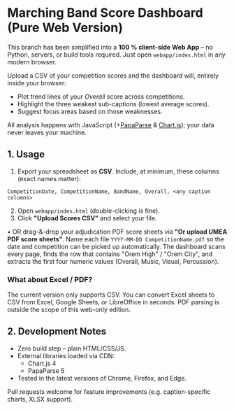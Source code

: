 # Marching Band Score Dashboard (Pure Web Version)

This branch has been simplified into a **100 % client-side Web App** – no Python, servers, or build tools required. Just open `webapp/index.html` in any modern browser.

Upload a CSV of your competition scores and the dashboard will, entirely inside your browser:

* Plot trend lines of your *Overall* score across competitions.
* Highlight the three weakest sub-captions (lowest average scores).
* Suggest focus areas based on those weaknesses.

All analysis happens with JavaScript (+[PapaParse](https://github.com/mholt/PapaParse) & [Chart.js](https://www.chartjs.org/)); your data never leaves your machine.

## 1. Usage

1. Export your spreadsheet as **CSV**. Include, at minimum, these columns (exact names matter):

```
CompetitionDate, CompetitionName, BandName, Overall, <any caption columns>
```

2. Open `webapp/index.html` (double-clicking is fine).
3. Click **"Upload Scores CSV"** and select your file.

• OR drag-&-drop your adjudication PDF score sheets via **"Or upload UMEA PDF score sheets"**. Name each file `YYYY-MM-DD CompetitionName.pdf` so the date and competition can be picked up automatically. The dashboard scans every page, finds the row that contains "Orem High" / "Orem City", and extracts the first four numeric values (Overall, Music, Visual, Percussion).

### What about Excel / PDF?

The current version only supports CSV. You can convert Excel sheets to CSV from Excel, Google Sheets, or LibreOffice in seconds. PDF parsing is outside the scope of this web-only edition.

## 2. Development Notes

* Zero build step – plain HTML/CSS/JS.
* External libraries loaded via CDN:
  * Chart.js 4
  * PapaParse 5
* Tested in the latest versions of Chrome, Firefox, and Edge.

Pull requests welcome for feature improvements (e.g. caption-specific charts, XLSX support). 